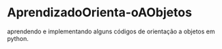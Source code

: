 # AprendizadoOrienta-oAObjetos
aprendendo e implementando alguns códigos de orientação a objetos em python.
